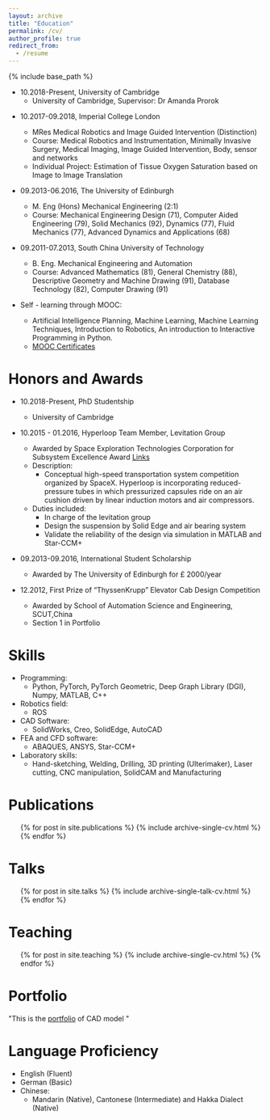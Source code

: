 ```yaml
---
layout: archive
title: "Education"
permalink: /cv/
author_profile: true
redirect_from:
  - /resume
---
```


{% include base_path %}

<!-- Education -->
<!-- ====== -->
* 10.2018-Present, University of Cambridge
  * University of Cambridge, Supervisor: Dr Amanda Prorok
<!--   * Research Interest: Develop optimal multi-agent path planning framework with trainable communication policy of heterogeneous agents/robots in cooperative tasks, including mobility-on-demand, automated warehouse and smart cities.  -->

* 10.2017-09.2018, Imperial College London 
  * MRes Medical Robotics and Image Guided Intervention (Distinction) 
  * Course: Medical Robotics and Instrumentation, Minimally Invasive Surgery, Medical Imaging, Image Guided Intervention, Body, sensor and networks
  * Individual Project: Estimation of Tissue Oxygen Saturation based on Image to Image Translation
		
* 09.2013-06.2016, The University of Edinburgh
  * M. Eng (Hons) Mechanical Engineering (2:1)
  * Course: Mechanical Engineering Design (71), Computer Aided Engineering (79), Solid Mechanics (92), Dynamics (77), Fluid Mechanics (77), Advanced Dynamics and Applications (68)

* 09.2011-07.2013,  South China University of Technology
  * B. Eng. Mechanical Engineering and Automation 
  * Course: Advanced Mathematics (81), General Chemistry (88), Descriptive Geometry and Machine Drawing (91), Database Technology (82), Computer Drawing (91)

* Self - learning through MOOC:
  * Artificial Intelligence Planning, Machine Learning, Machine Learning Techniques, Introduction to Robotics, An introduction to Interactive Programming in Python.
  * [MOOC Certificates](./files/MOOC_Certificates.pdf)

Honors and Awards
======
* 10.2018-Present, PhD Studentship
  * University of Cambridge

* 10.2015 - 01.2016,  Hyperloop Team Member, Levitation Group
  * Awarded by Space Exploration Technologies Corporation for Subsystem Excellence Award [Links](http://www.bbc.co.uk/news/uk-scotland-edinburgh-east-fife-35384238)
  * Description:
    * Conceptual high-speed transportation system competition organized by SpaceX. Hyperloop is incorporating reduced-pressure tubes in which pressurized capsules ride on an air cushion driven by linear induction motors and air compressors. 
  * Duties included: 
    * In charge of the levitation group 
    * Design the suspension by Solid Edge and air bearing system 
    * Validate the reliability of the design via simulation in MATLAB and Star-CCM+
  
* 09.2013-09.2016, International Student Scholarship
  * Awarded by The University of Edinburgh for £ 2000/year

* 12.2012,  First Prize of “ThyssenKrupp” Elevator Cab Design Competition
  * Awarded by School of Automation Science and Engineering, SCUT,China
  * Section 1 in Portfolio
<!-- 
* 12.2012, Excellent Student Union Executive
  * Awarded by Student Union, School of Mechanical & Automotive Engineering, SCUT,China
 -->

Skills
======
* Programming: 
  * Python, PyTorch, PyTorch Geometric, Deep Graph Library (DGI), Numpy, MATLAB, C++ 
* Robotics field: 
  * ROS
* CAD Software:
  * SolidWorks, Creo, SolidEdge, AutoCAD
* FEA and CFD software:
  * ABAQUES, ANSYS, Star-CCM+
* Laboratory skills:
  * Hand-sketching, Welding, Drilling, 3D printing (Ulterimaker), Laser cutting, CNC manipulation, SolidCAM and Manufacturing


Publications
======
  <ul>{% for post in site.publications %}
    {% include archive-single-cv.html %}
  {% endfor %}</ul>
  

Talks
======
  <ul>{% for post in site.talks %}
    {% include archive-single-talk-cv.html %}
  {% endfor %}</ul>


Teaching
======
  <ul>{% for post in site.teaching %}
    {% include archive-single-cv.html %}
  {% endfor %}</ul>

  


Portfolio
======
"This is the [portfolio](./files/Portfolio_CAD.pdf) of CAD model "


Language Proficiency
======
* English (Fluent) 
* German (Basic) 
* Chinese:
  * Mandarin (Native), Cantonese (Intermediate) and Hakka Dialect (Native)
